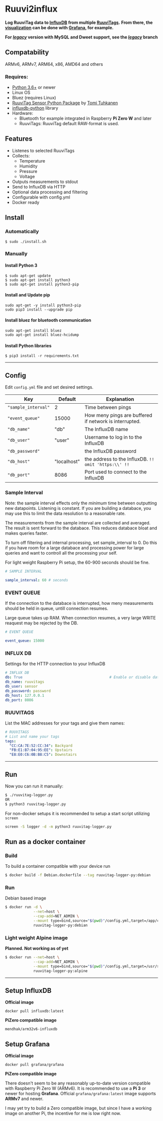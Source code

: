 # Ruuvi2influx
**Log RuuviTag data to [InfluxDB](https://www.influxdata.com/) from multiple [RuuviTags](https://ruuvi.com/).**
**From there, the [visualization](https://play.grafana.org/d/000000012/grafana-play-home?orgId=1) can be done with [Grafana](https://grafana.com/), for example.**

**For [***legacy***](https://github.com/JValtteri/ruuvi2influx/tree/legacy) version with MySQL and Dweet support, see the [***legacy***](https://github.com/JValtteri/ruuvi2influx/tree/legacy) branch**

## Compatability

ARMv6, ARMv7, ARM64, x86, AMD64 and others

### Requires: 
- [Python 3.6+](https://docs.python.org/) or newer
- Linux OS
- Bluez (requires Linux)
- [RuuviTag Sensor Python Package](https://github.com/ttu/ruuvitag-sensor) by [Tomi Tuhkanen](https://github.com/ttu)
- [influxdb-python](https://github.com/influxdata/influxdb-python) library
- Hardware:
  - Bluetooth for example integrated in Raspberry **Pi Zero W** and later
  - RuuviTags: RuuviTag default RAW-format is used.

## Features ##
- Listenes to selected RuuviTags
- Collects:
  - Temperature
  - Humidity
  - Pressure
  - Voltage
- Outputs measurements to stdout
- Send to InfluxDB via HTTP
- Optional data processing and filtering
- Configurable with config.yml
- Docker ready

## Install


### Automatically

```
$ sudo ./install.sh
```

### Manually

#### Install Python 3 ###

```
$ sudo apt-get update
$ sudo apt-get install python3
$ sudo apt-get install python3-pip
```

#### Install and Update pip
```
sudo apt-get -y install python3-pip
sudo pip3 install --upgrade pip
```

#### Install bluez for bluetooth communication
```
sudo apt-get install bluez
sudo apt-get install bluez-hcidump
```
#### Install Python libraries
```
$ pip3 install -r requirements.txt
```

-----

## Config ##

Edit `config.yml` file and set desired settings.

| Key    | Default  | Explanation            |
| ----------------- | - | ------------------ |
| `"sample_interval"`  | 2 | Time between pings |
| `"event_queue"`     | 15000 | How meny pings are buffered if network is interrupted. |
| `"db_name"`         | "db" | The InfluxDB name |
| `"db_user"`         | "user" | Username to log in to the InfluxDB |
| `"db_password"`     |   | the InfluxDB password |
| `"db_host"`         | "localhost" | the address to the InfluxDB. ```!! omit 'https:\\' !!``` |
| `"db_port"`         | 8086 | Port used to connect to the InfluxDB |

### Sample Interval

Note: the sample interval effects only the *minimum* time between 
outputting new datapoints. Listening is constant. If you are building a 
databace, you may use this to limit the data resolution to a reasonable 
rate.

The measurements from the sample interval are collected and averaged.
The result is sent forward to the databace. This reduces databace 
bloat and makes queries faster.

To turn off filtering and internal processing, set sample_interval to 0. 
Do this if you have room for a large databace and processing power for 
large queries and want to controll all the processing your self.

For light weight Raspberry Pi setup, the 60-900 seconds should be fine.

```yaml
# SAMPLE INTERVAL

sample_interval: 60 # seconds
```


### EVENT QUEUE

If the connection to the databace is interrupted, how meny measurements 
should be held in queue, untill connection resumes.

Large queue takes up RAM. When connection resumes, a very large WRITE reaquest 
may be rejected by the DB.

```yaml
# EVENT QUEUE

event_queue: 15000
```

### INFLUX DB

Settings for the HTTP connection to your InfluxDB

```yaml
# INFLUX DB
db: True                                        # Enable or disable database
db_name: ruuvitags
db_user: sensor
db_password: password
db_host: 127.0.0.1
db_port: 8086
```


### RUUVITAGS

List the MAC addresses for your tags and give them names:

```yaml
# RUUVITAGS
# List and name your tags
tags:
  "CC:CA:7E:52:CC:34": Backyard
  "FB:E1:B7:04:95:EE": Upstairs
  "E8:E0:C6:0B:B8:C5": Downstairs
```

-----

## Run ##

Now you can run it manually:

```bash
$ ./ruuvitag-logger.py
OR
$ python3 ruuvitag-logger.py
```

For non-docker setups it is recommended to setup a start script utilizing `screen`

```bash
screen -S logger -d -m python3 ruuvitag-logger.py
```

## Run as a docker container

### Build

To build a container compatible with your device run
```bash
$ docker build -f Debian.dockerfile --tag ruuvitag-logger-py:debian
```

### Run
Debian based image
```bash
$ docker run -d \
             --net=host \
             --cap-add=NET_ADMIN \
             --mount type=bind,source="$(pwd)"/config.yml,target=/app/config.yml,readonly \
             ruuvitag-logger-py:debian
```


### Light weight Alpine image
**Planned. Not working as of yet**
```bash
$ docker run --net=host \
             --cap-add=NET_ADMIN \
             --mount type=bind,source="$(pwd)"/config.yml,target=/usr/src/app/config.yml,readonly \
             ruuvitag-logger-py:alpine
```

-------

## Setup InfluxDB

**Official image**
```
docker pull influxdb:latest
```

**PiZero compatible image**
```
mendhak/arm32v6-influxdb
```

## Setup Grafana

**Official image**
```
docker pull grafana/grafana
```

**PiZero compatible image**

There doesn't seem to be any reasonably up-to-date version compatible with Raspberry Pi Zero W (ARMv6). It is recommended to use a **Pi 3** or newer for hosting **Grafana**. Official ```grafana/grafana:latest``` image supports **ARMv7** and newer.

I may yet try to build a Zero compatible image, but since I have a working image on another Pi, the incentive for me is low right now.
